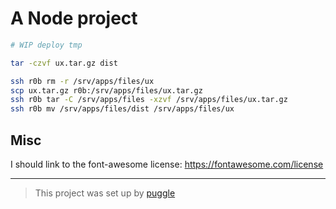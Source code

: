 # A Node project

```bash
# WIP deploy tmp

tar -czvf ux.tar.gz dist

ssh r0b rm -r /srv/apps/files/ux
scp ux.tar.gz r0b:/srv/apps/files/ux.tar.gz
ssh r0b tar -C /srv/apps/files -xzvf /srv/apps/files/ux.tar.gz
ssh r0b mv /srv/apps/files/dist /srv/apps/files/ux
```

## Misc

I should link to the font-awesome license:
https://fontawesome.com/license

---

> This project was set up by [puggle](https://npm.im/puggle)
